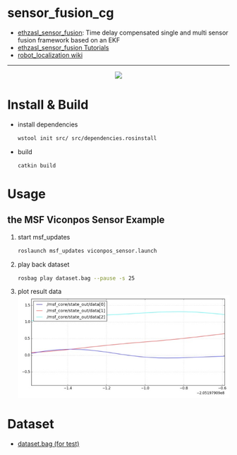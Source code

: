 # sensor_fusion_cg

* [ethzasl_sensor_fusion](http://wiki.ros.org/ethzasl_sensor_fusion): Time delay compensated single and multi sensor fusion framework based on an EKF
* [ethzasl_sensor_fusion Tutorials](http://wiki.ros.org/ethzasl_sensor_fusion/Tutorials)
* [robot_localization wiki](http://docs.ros.org/melodic/api/robot_localization/html/)

-----

<div align=center>
  <img src="http://wiki.ros.org/ethzasl_sensor_fusion/Tutorials/Introductory%20Tutorial%20for%20Multi-Sensor%20Fusion%20Framework?action=AttachFile&do=get&target=structure.png">
</div>

# Install & Build

* install dependencies
  ```sh
  wstool init src/ src/dependencies.rosinstall
  ```

* build
  ```sh
  catkin build
  ```

# Usage

## the MSF Viconpos Sensor Example

1. start msf_updates
   ```sh
   roslaunch msf_updates viconpos_sensor.launch
   ```
2. play back dataset
   ```sh
   rosbag play dataset.bag --pause -s 25
   ```
3. plot result data
   <div align=center>
     <img src="images/stateout.jpg">
   </div>

# Dataset

* [dataset.bag (for test)](http://wiki.ros.org/ethzasl_sensor_fusion/Tutorials/Introductory%20Tutorial%20for%20Multi-Sensor%20Fusion%20Framework?action=AttachFile&do=view&target=dataset.bag)
